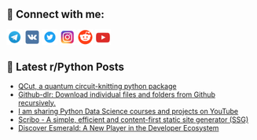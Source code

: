 ## 🔎 Connect with me:
[<img src="https://github.com/bullbesh/bullbesh/blob/main/images/Telegram.png" width="32" height="32" />](https://t.me/bullbesh)
[<img src="https://github.com/bullbesh/bullbesh/blob/main/images/VK.png" width="32" height="32" />](https://vk.com/bullbesh)
[<img src="https://github.com/bullbesh/bullbesh/blob/main/images/Twitter.png" width="32" height="32" />](https://twitter.com/bullbesh1)
[<img src="https://github.com/bullbesh/bullbesh/blob/main/images/Instagram.png" width="32" height="32" />](https://www.instagram.com/bullbesh)
[<img src="https://github.com/bullbesh/bullbesh/blob/main/images/Reddit.png" width="32" height="32" />](https://www.reddit.com/user/bullbesh)
[<img src="https://github.com/bullbesh/bullbesh/blob/main/images/YouTube.png" width="32" height="32" />](https://www.youtube.com/channel/UCtfjRs6uzgq5mfm8S06WTcg)

## 📕 Latest r/Python Posts
<!-- BLOG-POST-LIST:START -->
- [QCut, a quantum circuit-knitting python package](https://www.reddit.com/r/Python/comments/1f6j2pm/qcut_a_quantum_circuitknitting_python_package/)
- [Github-dlr: Download individual files and folders from Github recursively.](https://www.reddit.com/r/Python/comments/1f6gwks/githubdlr_download_individual_files_and_folders/)
- [I am sharing Python Data Science courses and projects on YouTube](https://www.reddit.com/r/Python/comments/1f6gt56/i_am_sharing_python_data_science_courses_and/)
- [Scribo - A simple, efficient and content-first static site generator &lpar;SSG&rpar;](https://www.reddit.com/r/Python/comments/1f6f6g3/scribo_a_simple_efficient_and_contentfirst_static/)
- [Discover Esmerald: A New Player in the Developer Ecosystem](https://www.reddit.com/r/Python/comments/1f6bw3y/discover_esmerald_a_new_player_in_the_developer/)
<!-- BLOG-POST-LIST:END -->

